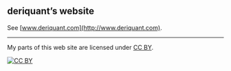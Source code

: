 ## deriquant&rsquo;s website

See [www.deriquant.com](http://www.deriquant.com).

---

My parts of this web site are licensed under
[CC BY](http://creativecommons.org/licenses/by/3.0/).

[![CC BY](http://i.creativecommons.org/l/by/3.0/88x31.png)](http://creativecommons.org/licenses/by/3.0/)
